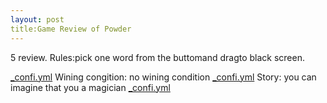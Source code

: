 ```yaml
---
layout: post
title:Game Review of Powder 
---
```

5 review.
Rules:pick one word from the buttomand dragto black screen.

[_confi.yml](https://apf.mail.ru/cgi-bin/readmsg?id=14667863790000000709;0;1&af_preview=1&exif=1)
Wining congition: no wining condition
[_confi.yml](https://apf.mail.ru/cgi-bin/readmsg?id=14667863790000000709;0;2&af_preview=1&exif=1)
Story: you can imagine that you a magician
[_confi.yml](https://apf.mail.ru/cgi-bin/readmsg?id=14667863790000000709;0;3&af_preview=1&exif=1)
